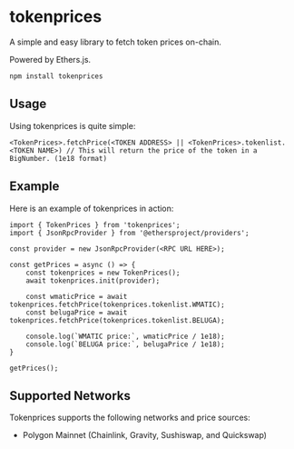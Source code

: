# tokenprices
A simple and easy library to fetch token prices on-chain.

Powered by Ethers.js.
```
npm install tokenprices
```

## Usage
Using tokenprices is quite simple:
```
<TokenPrices>.fetchPrice(<TOKEN ADDRESS> || <TokenPrices>.tokenlist.<TOKEN NAME>) // This will return the price of the token in a BigNumber. (1e18 format)
```

## Example
Here is an example of tokenprices in action:
```
import { TokenPrices } from 'tokenprices';
import { JsonRpcProvider } from '@ethersproject/providers';

const provider = new JsonRpcProvider(<RPC URL HERE>);

const getPrices = async () => {
    const tokenprices = new TokenPrices();
    await tokenprices.init(provider);

    const wmaticPrice = await tokenprices.fetchPrice(tokenprices.tokenlist.WMATIC);
    const belugaPrice = await tokenprices.fetchPrice(tokenprices.tokenlist.BELUGA);

    console.log(`WMATIC price:`, wmaticPrice / 1e18);
    console.log(`BELUGA price:`, belugaPrice / 1e18);
}

getPrices();
```

## Supported Networks
Tokenprices supports the following networks and price sources:
- Polygon Mainnet (Chainlink, Gravity, Sushiswap, and Quickswap)